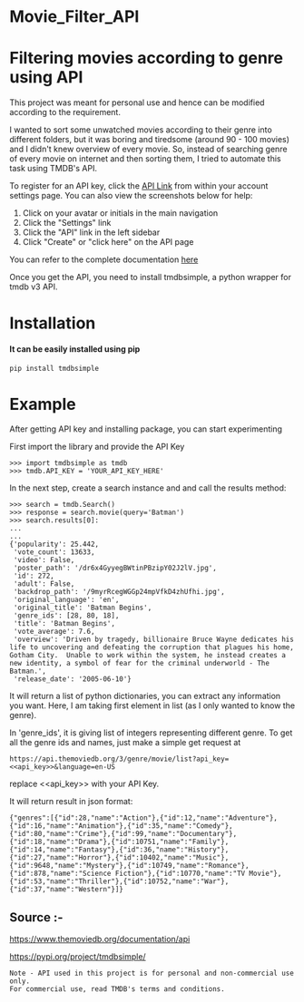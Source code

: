 # Movie_Filter_API
# Filtering movies according to genre using API

This project was meant for personal use and hence can be modified according to the requirement. 


I wanted to sort some unwatched movies according to their genre into different folders, but it was boring and tiredsome (around 90 - 100 movies) and I didn't knew overview of every movie. So, instead of searching genre of every movie on internet and then sorting them, I tried to automate this task using TMDB's API.


To register for an API key, click the [API Link](https://www.themoviedb.org/documentation/api) from within your account settings page. You can also view the screenshots below for help:



1. Click on your avatar or initials in the main navigation
2. Click the "Settings" link
3. Click the "API" link in the left sidebar 
4. Click "Create" or "click here" on the API page 

You can refer to the complete documentation [here](https://developers.themoviedb.org/3/getting-started/introduction)

Once you get the API, you need to install tmdbsimple, a python wrapper for tmdb v3 API.

# Installation

#### It can be easily installed using pip

```
pip install tmdbsimple
```

# Example

After getting API key and installing package, you can start experimenting

First import the library and provide the API Key

```
>>> import tmdbsimple as tmdb
>>> tmdb.API_KEY = 'YOUR_API_KEY_HERE'
```

In the next step, create a search instance and and call the results method:

```
>>> search = tmdb.Search()
>>> response = search.movie(query='Batman')
>>> search.results[0]:
...
...
{'popularity': 25.442,
 'vote_count': 13633,
 'video': False,
 'poster_path': '/dr6x4GyyegBWtinPBzipY02J2lV.jpg',
 'id': 272,
 'adult': False,
 'backdrop_path': '/9myrRcegWGGp24mpVfkD4zhUfhi.jpg',
 'original_language': 'en',
 'original_title': 'Batman Begins',
 'genre_ids': [28, 80, 18],
 'title': 'Batman Begins',
 'vote_average': 7.6,
 'overview': 'Driven by tragedy, billionaire Bruce Wayne dedicates his life to uncovering and defeating the corruption that plagues his home, Gotham City.  Unable to work within the system, he instead creates a new identity, a symbol of fear for the criminal underworld - The Batman.',
 'release_date': '2005-06-10'}
```

It will return a list of python dictionaries, you can extract any information you want.
Here, I am taking first element in list (as I only wanted to know the genre).

In 'genre_ids', it is giving list of integers representing different genre.
To get all the genre ids and names, just make a simple get request at 
```
https://api.themoviedb.org/3/genre/movie/list?api_key=<<api_key>>&language=en-US
```

replace <<api_key>> with your API Key.

It will return result in json format:
```
{"genres":[{"id":28,"name":"Action"},{"id":12,"name":"Adventure"},{"id":16,"name":"Animation"},{"id":35,"name":"Comedy"},{"id":80,"name":"Crime"},{"id":99,"name":"Documentary"},{"id":18,"name":"Drama"},{"id":10751,"name":"Family"},{"id":14,"name":"Fantasy"},{"id":36,"name":"History"},{"id":27,"name":"Horror"},{"id":10402,"name":"Music"},{"id":9648,"name":"Mystery"},{"id":10749,"name":"Romance"},{"id":878,"name":"Science Fiction"},{"id":10770,"name":"TV Movie"},{"id":53,"name":"Thriller"},{"id":10752,"name":"War"},{"id":37,"name":"Western"}]}

```

## Source :-

https://www.themoviedb.org/documentation/api

https://pypi.org/project/tmdbsimple/

```
Note - API used in this project is for personal and non-commercial use only.
For commercial use, read TMDB's terms and conditions.
```
